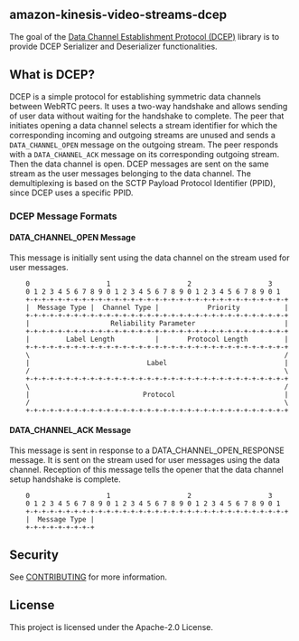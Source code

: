 ## amazon-kinesis-video-streams-dcep

The goal of the [Data Channel Establishment Protocol (DCEP)](https://datatracker.ietf.org/doc/html/rfc8832) library is to provide DCEP Serializer and Deserializer functionalities.

## What is DCEP?

DCEP is a simple protocol for establishing symmetric data channels between WebRTC peers. 
It uses a two-way handshake and allows sending of user data without waiting for the handshake to complete.
The peer that initiates opening a data channel selects a stream identifier for which the corresponding incoming 
and outgoing streams are unused and sends a `DATA_CHANNEL_OPEN` message on the outgoing stream. 
The peer responds with a `DATA_CHANNEL_ACK` message on its corresponding outgoing stream. 
Then the data channel is open. DCEP messages are sent on the same stream as the 
user messages belonging to the data channel. 
The demultiplexing is based on the SCTP Payload Protocol Identifier (PPID), since DCEP uses a specific PPID.

### DCEP Message Formats

#### DATA_CHANNEL_OPEN Message

This message is initially sent using the data channel on the stream
used for user messages.

```
    0                   1                   2                   3
    0 1 2 3 4 5 6 7 8 9 0 1 2 3 4 5 6 7 8 9 0 1 2 3 4 5 6 7 8 9 0 1
    +-+-+-+-+-+-+-+-+-+-+-+-+-+-+-+-+-+-+-+-+-+-+-+-+-+-+-+-+-+-+-+-+
    |  Message Type |  Channel Type |            Priority           |
    +-+-+-+-+-+-+-+-+-+-+-+-+-+-+-+-+-+-+-+-+-+-+-+-+-+-+-+-+-+-+-+-+
    |                    Reliability Parameter                      |
    +-+-+-+-+-+-+-+-+-+-+-+-+-+-+-+-+-+-+-+-+-+-+-+-+-+-+-+-+-+-+-+-+
    |         Label Length          |       Protocol Length         |
    +-+-+-+-+-+-+-+-+-+-+-+-+-+-+-+-+-+-+-+-+-+-+-+-+-+-+-+-+-+-+-+-+
    \                                                               /
    |                             Label                             |
    /                                                               \
    +-+-+-+-+-+-+-+-+-+-+-+-+-+-+-+-+-+-+-+-+-+-+-+-+-+-+-+-+-+-+-+-+
    \                                                               /
    |                            Protocol                           |
    /                                                               \
    +-+-+-+-+-+-+-+-+-+-+-+-+-+-+-+-+-+-+-+-+-+-+-+-+-+-+-+-+-+-+-+-+
```

#### DATA_CHANNEL_ACK Message

This message is sent in response to a DATA_CHANNEL_OPEN_RESPONSE
message.  It is sent on the stream used for user messages using the
data channel.  Reception of this message tells the opener that the
data channel setup handshake is complete.

```
    0                   1                   2                   3
    0 1 2 3 4 5 6 7 8 9 0 1 2 3 4 5 6 7 8 9 0 1 2 3 4 5 6 7 8 9 0 1
    +-+-+-+-+-+-+-+-+-+-+-+-+-+-+-+-+-+-+-+-+-+-+-+-+-+-+-+-+-+-+-+-+
    |  Message Type |
    +-+-+-+-+-+-+-+-+
```

## Security

See [CONTRIBUTING](CONTRIBUTING.md#security-issue-notifications) for more information.

## License

This project is licensed under the Apache-2.0 License.

